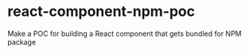 # react-component-npm-poc
Make a POC for building a React component that gets bundled for NPM package
